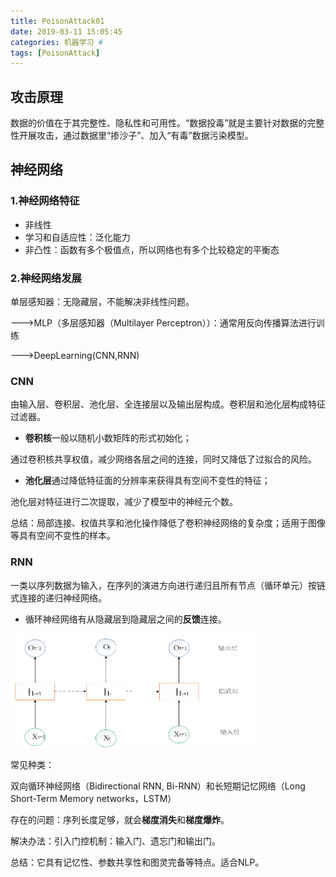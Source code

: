 ```yaml
---
title: PoisonAttack01
date: 2019-03-11 15:05:45
categories: 机器学习 #
tags: [PoisonAttack]
---
```


## 攻击原理

数据的价值在于其完整性、隐私性和可用性。“数据投毒”就是主要针对数据的完整性开展攻击，通过数据里“掺沙子”、加入“有毒”数据污染模型。

##  神经网络

### 1.神经网络特征

- 非线性
- 学习和自适应性：泛化能力
- 非凸性：函数有多个极值点，所以网络也有多个比较稳定的平衡态

### 2.神经网络发展

<!-- more -->

单层感知器：无隐藏层，不能解决非线性问题。

--->MLP（多层感知器（Multilayer Perceptron））：通常用反向传播算法进行训练

--->DeepLearning(CNN,RNN)

### CNN

由输入层、卷积层、池化层、全连接层以及输出层构成。卷积层和池化层构成特征过滤器。

- **卷积核**一般以随机小数矩阵的形式初始化；

通过卷积核共享权值，减少网络各层之间的连接，同时又降低了过拟合的风险。

- **池化层**通过降低特征面的分辨率来获得具有空间不变性的特征；

池化层对特征进行二次提取，减少了模型中的神经元个数。

总结：局部连接、权值共享和池化操作降低了卷积神经网络的复杂度；适用于图像等具有空间不变性的样本。

### RNN

一类以序列数据为输入，在序列的演进方向进行递归且所有节点（循环单元）按链式连接的递归神经网络。

- 循环神经网络有从隐藏层到隐藏层之间的**反馈**连接。

<img src="PoisonAttack01/clip_image002-1646983792549.gif" alt="img" style="zoom:50%;" />

常见种类：

双向循环神经网络（Bidirectional RNN, Bi-RNN）和长短期记忆网络（Long Short-Term Memory networks，LSTM）

存在的问题：序列长度足够，就会**梯度消失**和**梯度爆炸**。

解决办法：引入门控机制：输入门、遗忘门和输出门。

总结：它具有记忆性、参数共享性和图灵完备等特点。适合NLP。











